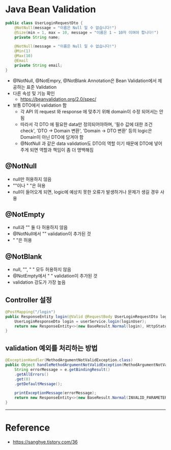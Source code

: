 # Java Bean Validation

```java
public class UserLoginRequestDto {
    @NotNull(message = "이름은 Null 일 수 없습니다!")
    @Size(min = 1, max = 10, message = "이름은 1 ~ 10자 이여야 합니다!") 
    private String name;

    @NotNull(message = "이름은 Null 일 수 없습니다!")
    @Min(1)
    @Max(10)
    @Email
    private String email;
}
```
- @NotNull, @NotEmpry, @NotBlank Annotation은 Bean Validation에서 제공하는 표준 Validation
- 다른 속성 및 기능 확인
    - https://beanvalidation.org/2.0/spec/
- 보통 DTO에서 validation 함
    - 각 API 의 request 와 response 에 맞추기 위해 domain이 수정 되어서는 안 됨
    - 따라서 각 DTO 에 필요한 data만 정의되어야하며, '필수 값에 대한 조건 check', 'DTO -> Domain 변환', 'Domain -> DTO 변환' 등의 logic은 Domain이 아닌 DTO에 담겨야 함
    - @NotNull 과 같은 data validation도 DTO의 역할 이기 때문에 DTO에 넣어주게 되면 역할과 책임이 좀 더 명백해짐

## @NotNull

- null만 허용하지 않음
- ""이나 " "은 혀용
- null이 들어오게 되면, logic에 예상치 못한 오류가 발생하거나 문제가 생길 경우 사용

## @NotEmpty

- null과 "" 둘 다 허용하지 않음
- @NotNull에서 "" validation이 추가된 것
- " "은 허용

## @NotBlank

- null, "", " " 모두 허용하지 않음
- @NotEmpty에서 " " validation이 추가된 것
- validation 강도가 가장 높음

## Controller 설정

```java
@PostMapping("/login")
public ResponseEntity login(@Valid @RequestBody UserLoginRequestDto loginUser) {    
    UserLoginResponseDto login = userService.login(loginUser);
    return new ResponseEntity<>(new BaseResult.Normal(login), HttpStatus.OK);
}
```

## validation 예외를 처리하는 방법

```java
@ExceptionHandler(MethodArgumentNotValidException.class)
public Object handleMethodArgumentNotValidException(MethodArgumentNotValidException e) {
    String errorMessage = e.getBindingResult()
    .getAllErrors()
    .get(0)
    .getDefaultMessage();

    printExceptionMessage(errorMessage);
    return new ResponseEntity<>(new BaseResult.Normal(INVALID_PARAMETER), HttpStatus.BAD_REQUEST);
}
```

---

# Reference

- https://sanghye.tistory.com/36
